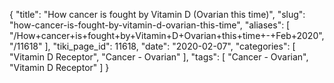 {
    "title": "How cancer is fought by Vitamin D (Ovarian this time)",
    "slug": "how-cancer-is-fought-by-vitamin-d-ovarian-this-time",
    "aliases": [
        "/How+cancer+is+fought+by+Vitamin+D+Ovarian+this+time+-+Feb+2020",
        "/11618"
    ],
    "tiki_page_id": 11618,
    "date": "2020-02-07",
    "categories": [
        "Vitamin D Receptor",
        "Cancer - Ovarian"
    ],
    "tags": [
        "Cancer - Ovarian",
        "Vitamin D Receptor"
    ]
}